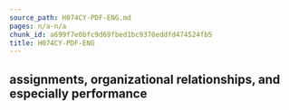 ```yaml
---
source_path: H074CY-PDF-ENG.md
pages: n/a-n/a
chunk_id: a699f7e0bfc9d69fbed1bc9370eddfd474524fb5
title: H074CY-PDF-ENG
---
```

## assignments, organizational relationships, and especially performance
